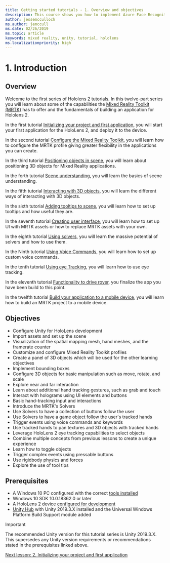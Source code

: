 ```yaml
---
title: Getting started tutorials - 1. Overview and objectives
description: This course shows you how to implement Azure Face Recognition within a mixed reality application.
author: jessemcculloch
ms.author: jemccull
ms.date: 02/26/2019
ms.topic: article
keywords: mixed reality, unity, tutorial, hololens
ms.localizationpriority: high
---
```


<!-- TODO: Sync entire Introduction page with Base and Sharing -->
# 1. Introduction

<!-- TODO: Most likely remove this section, design seems outdated and not seeing it being used in new tutorials. Waiting confirmation from MS
## Device support
-->

## Overview
<!-- TODO: update wording to match the tutorials -->
Welcome to the first series of Hololens 2 tutorials. In this twelve-part series you will learn about some of the capabilities the <a href="https://github.com/microsoft/MixedRealityToolkit-Unity" target="_blank"> Mixed Reality Toolkit (MRTK)</a> has to offer and the fundamentals of building an application for Hololens 2.

<!-- TODO: Consider new format "In [leason-name](leason-link) tutorial, you will..."-->
In the first tutorial [Initializing your project and first application](mr-learning-base-02.md), you will start your first application for the HoloLens 2, and deploy it to the device.

In the second tutorial [Configure the Mixed Reality Toolkit](mr-learning-base-03.md), you will learn how to configure the MRTK profile giving greater flexibility in the applications you can create.

In the third tutorial [Positioning objects in scene](mr-learning-base-04.md), you will learn about positioning 3D objects for Mixed Reality applications.

In the forth tutorial [Scene understanding](mr-learning-base-05.md), you will learn the basics of scene understanding.

In the fifth tutorial [Interacting with 3D objects](mr-learning-base-06.md), you will learn the different ways of interacting with 3D objects.

In the sixth tutorial [Adding tooltips to scene](mr-learning-base-07.md), you will learn how to set up tooltips and how useful they are.

In the seventh tutorial [Creating user interface](mr-learning-base-08.md), you will learn how to set up UI with MRTK assets or how to replace MRTK assets with your own.

In the eighth tutorial [Using solvers](mr-learning-base-09.md), you will learn the massive potential of solvers and how to use them.

In the Ninth tutorial [Using Voice Commands](mr-learning-base-10.md), you will learn how to set up custom voice commands.

In the tenth tutorial [Using eye Tracking](mr-learning-base-11.md), you will learn how to use eye tracking.

In the eleventh tutorial [Functionality to drive rover](mr-learning-base-12.md), you finalize the app you have been build to this point.

In the twelfth tutorial [Build your application to a mobile device](mr-learning-base-13.md), you will learn how to build an MRTK project to a mobile device.

## Objectives

<!-- TODO: Update to exact wording used in the following tutorials' Objectives section and add any missing objectives -->
* Configure Unity for HoloLens development
* Import assets and set up the scene
* Visualization of the spatial mapping mesh, hand meshes, and the framerate counter
* Customize and configure Mixed Reality Toolkit profiles
* Create a panel of 3D objects which will be used for the other learning objectives
* Implement bounding boxes
* Configure 3D objects for basic manipulation such as move, rotate, and scale
* Explore near and far interaction
* Learn about additional hand tracking gestures, such as grab and touch
* Interact with holograms using UI elements and buttons
* Basic hand-tracking input and interactions
* Introduce the MRTK's Solvers
* Use Solvers to have a collection of buttons follow the user
* Use Solvers to have a game object follow the user's tracked hands
* Trigger events using voice commands and keywords
* Use tracked hands to pan textures and 3D objects with tracked hands
* Leverage HoloLens 2 eye tracking capabilities to select objects
* Combine multiple concepts from previous lessons to create a unique experience
* Learn how to toggle objects
* Trigger complex events using pressable buttons
* Use rigidbody physics and forces
* Explore the use of tool tips

## Prerequisites

* A Windows 10 PC configured with the correct [tools installed](install-the-tools.md)
* Windows 10 SDK 10.0.18362.0 or later
* A HoloLens 2 device [configured for development](using-visual-studio.md#enabling-developer-mode)
* <a href="https://docs.unity3d.com/Manual/GettingStartedInstallingHub.html" target="_blank">Unity Hub</a> with Unity 2019.3.X installed and the Universal Windows Platform Build Support module added

> [!IMPORTANT]
> The recommended Unity version for this tutorial series is Unity 2019.3.X. This supersedes any Unity version requirements or recommendations stated in the prerequisites linked above.


[Next lesson: 2. Initializing your project and first application](mr-learning-base-02.md)
